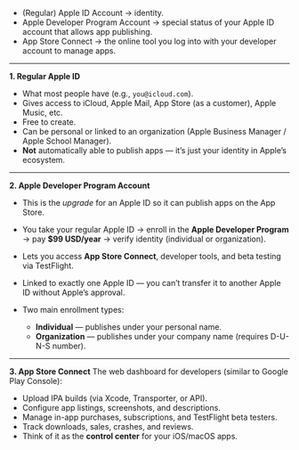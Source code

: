 - (Regular) Apple ID Account → identity.
- Apple Developer Program Account → special status of your Apple ID account that allows app publishing.
- App Store Connect → the online tool you log into with your developer account to manage apps.

---

**1. Regular Apple ID**

* What most people have (e.g., `you@icloud.com`).
* Gives access to iCloud, Apple Mail, App Store (as a customer), Apple Music, etc.
* Free to create.
* Can be personal or linked to an organization (Apple Business Manager / Apple School Manager).
* **Not** automatically able to publish apps — it’s just your identity in Apple’s ecosystem.

---

**2. Apple Developer Program Account**

* This is the *upgrade* for an Apple ID so it can publish apps on the App Store.
* You take your regular Apple ID → enroll in the **Apple Developer Program** → pay **\$99 USD/year** → verify identity (individual or organization).
* Lets you access **App Store Connect**, developer tools, and beta testing via TestFlight.
* Linked to exactly one Apple ID — you can’t transfer it to another Apple ID without Apple’s approval.
* Two main enrollment types:

  * **Individual** — publishes under your personal name.
  * **Organization** — publishes under your company name (requires D-U-N-S number).

---

**3. App Store Connect**
The web dashboard for developers (similar to Google Play Console):

* Upload IPA builds (via Xcode, Transporter, or API).
* Configure app listings, screenshots, and descriptions.
* Manage in-app purchases, subscriptions, and TestFlight beta testers.
* Track downloads, sales, crashes, and reviews.
* Think of it as the **control center** for your iOS/macOS apps.
